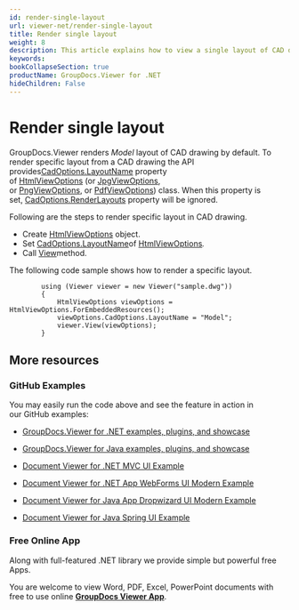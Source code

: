 ```yaml
---
id: render-single-layout
url: viewer-net/render-single-layout
title: Render single layout
weight: 8
description: This article explains how to view a single layout of CAD drawing with GroupDocs.Viewer within your .NET applications.
keywords: 
bookCollapseSection: true
productName: GroupDocs.Viewer for .NET
hideChildren: False
---
```


# Render single layout

GroupDocs.Viewer renders *Model* layout of CAD drawing by default. To render specific layout from a CAD drawing the API provides[CadOptions.LayoutName](https://apireference.groupdocs.com/net/viewer/groupdocs.viewer.options/cadoptions/properties/layoutname) property of [HtmlViewOptions](https://apireference.groupdocs.com/net/viewer/groupdocs.viewer.options/htmlviewoptions) (or [JpgViewOptions](https://apireference.groupdocs.com/net/viewer/groupdocs.viewer.options/jpgviewoptions), or [PngViewOptions](https://apireference.groupdocs.com/net/viewer/groupdocs.viewer.options/pngviewoptions), or [PdfViewOptions](https://apireference.groupdocs.com/net/viewer/groupdocs.viewer.options/pdfviewoptions)) class. When this property is set, [CadOptions.RenderLayouts](https://apireference.groupdocs.com/net/viewer/groupdocs.viewer.options/cadoptions/properties/renderlayouts) property will be ignored.

Following are the steps to render specific layout in CAD drawing.

*   Create [HtmlViewOptions](https://apireference.groupdocs.com/net/viewer/groupdocs.viewer.options/htmlviewoptions) object.
*   Set [CadOptions.LayoutName](https://apireference.groupdocs.com/net/viewer/groupdocs.viewer.options/cadoptions/properties/layoutname)of [HtmlViewOptions](https://apireference.groupdocs.com/net/viewer/groupdocs.viewer.options/htmlviewoptions)*.*
*   Call [View](https://apireference.groupdocs.com/net/viewer/groupdocs.viewer/viewer/methods/view)method.

The following code sample shows how to render a specific layout.

            using (Viewer viewer = new Viewer("sample.dwg"))
            {
                HtmlViewOptions viewOptions = HtmlViewOptions.ForEmbeddedResources();
                viewOptions.CadOptions.LayoutName = "Model";
                viewer.View(viewOptions);
            }

## More resources

### GitHub Examples

You may easily run the code above and see the feature in action in our GitHub examples:

*   [GroupDocs.Viewer for .NET examples, plugins, and showcase](https://github.com/groupdocs-viewer/GroupDocs.Viewer-for-.NET)
    
*   [GroupDocs.Viewer for Java examples, plugins, and showcase](https://github.com/groupdocs-viewer/GroupDocs.Viewer-for-Java)
    
*   [Document Viewer for .NET MVC UI Example](https://github.com/groupdocs-viewer/GroupDocs.Viewer-for-.NET-MVC) 
    
*   [Document Viewer for .NET App WebForms UI Modern Example](https://github.com/groupdocs-viewer/GroupDocs.Viewer-for-.NET-WebForms)
    
*   [Document Viewer for Java App Dropwizard UI Modern Example](https://github.com/groupdocs-viewer/GroupDocs.Viewer-for-Java-Dropwizard)
    
*   [Document Viewer for Java Spring UI Example](https://github.com/groupdocs-viewer/GroupDocs.Viewer-for-Java-Spring)
    

### Free Online App

Along with full-featured .NET library we provide simple but powerful free Apps.

You are welcome to view Word, PDF, Excel, PowerPoint documents with free to use online **[GroupDocs Viewer App](https://products.groupdocs.app/viewer)**.

